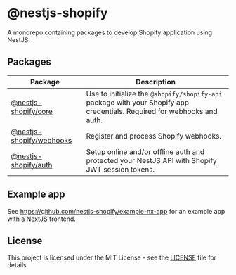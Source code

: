 # @nestjs-shopify

A monorepo containing packages to develop Shopify application using NestJS.

## Packages

| Package                                       | Description                                                                                                             |
| --------------------------------------------- | ----------------------------------------------------------------------------------------------------------------------- |
| [@nestjs-shopify/core](packages/core)         | Use to initialize the `@shopify/shopify-api` package with your Shopify app credentials. Required for webhooks and auth. |
| [@nestjs-shopify/webhooks](packages/webhooks) | Register and process Shopify webhooks.                                                                                  |
| [@nestjs-shopify/auth](packages/auth)         | Setup online and/or offline auth and protected your NestJS API with Shopify JWT session tokens.                         |

## Example app

See https://github.com/nestjs-shopify/example-nx-app for an example app with a NextJS frontend.

## License

This project is licensed under the MIT License - see the [LICENSE](LICENSE) file for details.
